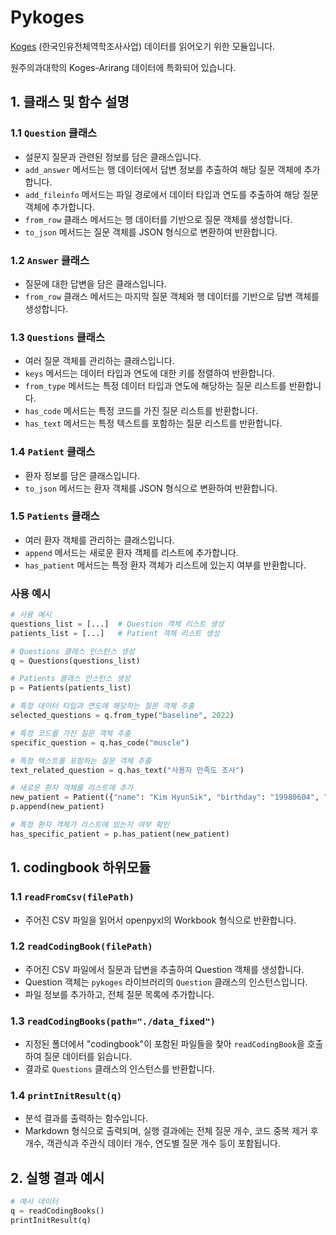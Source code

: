 # Pykoges

[Koges](https://nih.go.kr/ko/main/contents.do?menuNo=300566) (한국인유전체역학조사사업) 데이터를 읽어오기 위한 모듈입니다.

원주의과대학의 Koges-Arirang 데이터에 특화되어 있습니다.

## 1. 클래스 및 함수 설명

### 1.1 `Question` 클래스
- 설문지 질문과 관련된 정보를 담은 클래스입니다.
- `add_answer` 메서드는 행 데이터에서 답변 정보를 추출하여 해당 질문 객체에 추가합니다.
- `add_fileinfo` 메서드는 파일 경로에서 데이터 타입과 연도를 추출하여 해당 질문 객체에 추가합니다.
- `from_row` 클래스 메서드는 행 데이터를 기반으로 질문 객체를 생성합니다.
- `to_json` 메서드는 질문 객체를 JSON 형식으로 변환하여 반환합니다.

### 1.2 `Answer` 클래스
- 질문에 대한 답변을 담은 클래스입니다.
- `from_row` 클래스 메서드는 마지막 질문 객체와 행 데이터를 기반으로 답변 객체를 생성합니다.

### 1.3 `Questions` 클래스
- 여러 질문 객체를 관리하는 클래스입니다.
- `keys` 메서드는 데이터 타입과 연도에 대한 키를 정렬하여 반환합니다.
- `from_type` 메서드는 특정 데이터 타입과 연도에 해당하는 질문 리스트를 반환합니다.
- `has_code` 메서드는 특정 코드를 가진 질문 리스트를 반환합니다.
- `has_text` 메서드는 특정 텍스트를 포함하는 질문 리스트를 반환합니다.

### 1.4 `Patient` 클래스
- 환자 정보를 담은 클래스입니다.
- `to_json` 메서드는 환자 객체를 JSON 형식으로 변환하여 반환합니다.

### 1.5 `Patients` 클래스
- 여러 환자 객체를 관리하는 클래스입니다.
- `append` 메서드는 새로운 환자 객체를 리스트에 추가합니다.
- `has_patient` 메서드는 특정 환자 객체가 리스트에 있는지 여부를 반환합니다.

### 사용 예시

```python
# 사용 예시
questions_list = [...]  # Question 객체 리스트 생성
patients_list = [...]   # Patient 객체 리스트 생성

# Questions 클래스 인스턴스 생성
q = Questions(questions_list)

# Patients 클래스 인스턴스 생성
p = Patients(patients_list)

# 특정 데이터 타입과 연도에 해당하는 질문 객체 추출
selected_questions = q.from_type("baseline", 2022)

# 특정 코드를 가진 질문 객체 추출
specific_question = q.has_code("muscle")

# 특정 텍스트를 포함하는 질문 객체 추출
text_related_question = q.has_text("사용자 만족도 조사")

# 새로운 환자 객체를 리스트에 추가
new_patient = Patient({"name": "Kim HyunSik", "birthday": "19980604", "socialno1": "980604"})
p.append(new_patient)

# 특정 환자 객체가 리스트에 있는지 여부 확인
has_specific_patient = p.has_patient(new_patient)
```

## 1. codingbook 하위모듈

### 1.1 `readFromCsv(filePath)`
- 주어진 CSV 파일을 읽어서 openpyxl의 Workbook 형식으로 반환합니다.

### 1.2 `readCodingBook(filePath)`
- 주어진 CSV 파일에서 질문과 답변을 추출하여 Question 객체를 생성합니다.
- Question 객체는 `pykoges` 라이브러리의 `Question` 클래스의 인스턴스입니다.
- 파일 정보를 추가하고, 전체 질문 목록에 추가합니다.

### 1.3 `readCodingBooks(path="./data_fixed")`
- 지정된 폴더에서 "codingbook"이 포함된 파일들을 찾아 `readCodingBook`을 호출하여 질문 데이터를 읽습니다.
- 결과로 `Questions` 클래스의 인스턴스를 반환합니다.

### 1.4 `printInitResult(q)`
- 분석 결과를 출력하는 함수입니다.
- Markdown 형식으로 출력되며, 실행 결과에는 전체 질문 개수, 코드 중복 제거 후 개수, 객관식과 주관식 데이터 개수, 연도별 질문 개수 등이 포함됩니다.

## 2. 실행 결과 예시

```python
# 예시 데이터
q = readCodingBooks()
printInitResult(q)
```

